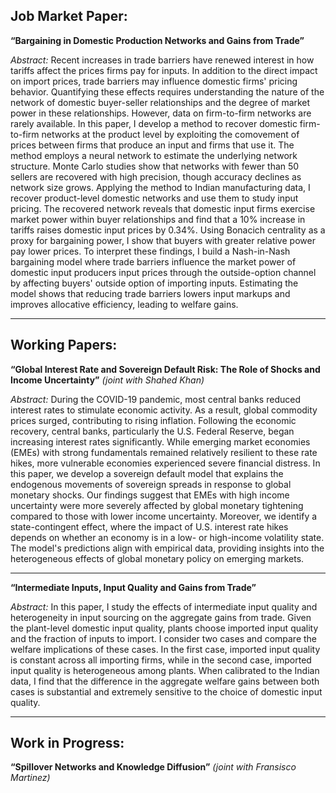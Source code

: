 ## **Job Market Paper:**
**“Bargaining in Domestic Production Networks and Gains from Trade”**



*Abstract:* Recent increases in trade barriers have renewed interest in how tariffs affect the prices firms pay for inputs. In addition to the direct impact on import prices, trade barriers may influence domestic firms' pricing behavior. Quantifying these effects requires understanding the nature of the network of domestic buyer-seller relationships and the degree of market power in these relationships. However, data on firm-to-firm networks are rarely available. In this paper, I develop a method to recover domestic firm-to-firm networks at the product level by exploiting the comovement of prices between firms that produce an input and firms that use it. The method employs a neural network to estimate the underlying network structure. Monte Carlo studies show that networks with fewer than 50 sellers are recovered with high precision, though accuracy declines as network size grows. Applying the method to Indian manufacturing data, I recover product-level domestic networks and use them to study input pricing. The recovered network reveals that domestic input firms exercise market power within buyer relationships and find that a 10\% increase in tariffs raises domestic input prices by 0.34\%. Using Bonacich centrality as a proxy for bargaining power, I show that buyers with greater relative power pay lower prices. To interpret these findings, I build a Nash-in-Nash bargaining model where trade barriers influence the market power of domestic input producers input prices through the outside-option channel by affecting buyers' outside option of importing inputs. Estimating the model shows that reducing trade barriers lowers input markups and improves allocative efficiency, leading to welfare gains.

---

## **Working Papers:**

**“Global Interest Rate and Sovereign Default Risk: The Role of Shocks and Income Uncertainty”**
*(joint with Shahed Khan)*


*Abstract:* During the COVID-19 pandemic, most central banks reduced interest rates to stimulate economic activity. As a result, global commodity prices surged, contributing to rising inflation. Following the economic recovery, central banks, particularly the U.S. Federal Reserve, began increasing interest rates significantly. While emerging market economies (EMEs) with strong fundamentals remained relatively resilient to these rate hikes, more vulnerable economies experienced severe financial distress. In this paper, we develop a sovereign default model that explains the endogenous movements of sovereign spreads in response to global monetary shocks. Our findings suggest that EMEs with high income uncertainty were more severely affected by global monetary tightening compared to those with lower income uncertainty. Moreover, we identify a state-contingent effect, where the impact of U.S. interest rate hikes depends on whether an economy is in a low- or high-income volatility state. The model's predictions align with empirical data, providing insights into the heterogeneous effects of global monetary policy on emerging markets.

---

**“Intermediate Inputs, Input Quality and Gains from Trade”**


*Abstract:* In this paper, I study the effects of intermediate input quality and heterogeneity in input sourcing on the aggregate gains from trade. Given the plant-level domestic input quality, plants choose imported input quality and the fraction of inputs to import. I consider two cases and compare the welfare implications of these cases. In the first case, imported input quality is constant across all importing firms, while in the second case, imported input quality is heterogeneous among plants. When calibrated to the Indian data, I find that the difference in the aggregate welfare gains between both cases is substantial and extremely sensitive to the choice of domestic input quality.

---

## **Work in Progress:**
**“Spillover Networks and Knowledge Diffusion”**
*(joint with Fransisco Martinez)*
